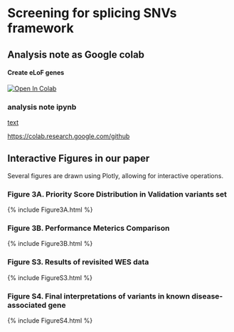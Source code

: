 # Screening for splicing SNVs framework

## Analysis note as Google colab

#### Create eLoF genes
[![Open In Colab](https://colab.research.google.com/assets/colab-badge.svg)](http://colab.research.google.com/github/ysut/2024_SplicingSNVScreening_test/blob/main/main.ipynb)


###  analysis note ipynb
[text](https://colab.research.google.com/github/ysut/2024_SplicingSNVScreening_test/analysis/Resources/02_EstimatedLoFGenes/comparison5.ipynb)
 
 https://colab.research.google.com/github
 
## Interactive Figures in our paper
Several figures are drawn using Plotly, allowing for interactive operations.

### Figure 3A. Priority Score Distribution in Validation variants set
{% include Figure3A.html %}

### Figure 3B. Performance Meterics Comparison 
{% include Figure3B.html %}

### Figure S3. Results of revisited WES data
{% include FigureS3.html %}

### Figure S4. Final interpretations of variants in known disease-associated gene
{% include FigureS4.html %}

